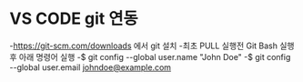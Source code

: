 

# VS CODE git 연동
-https://git-scm.com/downloads 에서 git 설치
-최초 PULL 실행전 Git Bash 실행후 아래 명령어 실행
-$ git config --global user.name "John Doe"
-$ git config --global user.email johndoe@example.com




